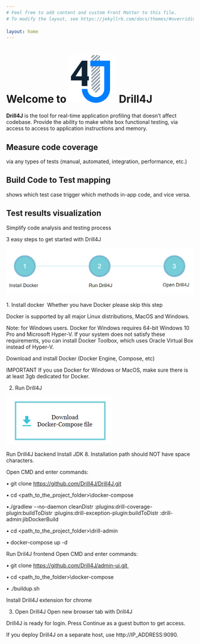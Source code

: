 ```yaml
---
# Feel free to add content and custom Front Matter to this file.
# To modify the layout, see https://jekyllrb.com/docs/themes/#overriding-theme-defaults

layout: home
---
```

# Welcome to ![image](/assets/img/drill-logo.png) Drill4J

**Drill4J** is the tool for real-time application profiling that doesn’t affect codebase. Provide the ability to make white box functional testing, via access to access to application instructions and memory.

## Measure code coverage 
via any types of tests (manual, automated, integration, performance, etc.)​
## Build Code to Test mapping
shows which test case trigger which methods in-app code, and vice versa. ​
## Test results visualization
Simplify code analysis and testing process

3 easy steps to get started with Drill4J


![image](/assets/img/install-drill-step1.png)

1. Install docker 
Whether you have Docker please skip this step

Docker is supported by all major Linux distributions, MacOS and Windows.

Note: for Windows users. Docker for Windows requires 64-bit Windows 10 Pro and Microsoft Hyper-V. 
If your system does not satisfy these requirements, you can install Docker Toolbox, which uses Oracle Virtual Box instead of Hyper-V.

Download and install Docker (Docker Engine, Compose, etc)

IMPORTANT If you use Docker for Windows or MacOS, make sure there is at least 3gb dedicated for Docker. 



2. Run Drill4J

![image](/assets/img/install-drill-step2.png)

Run Drill4J backend
Install JDK 8. Installation path should NOT have space characters.


Open CMD and enter commands:

• git clone https://github.com/Drill4J/Drill4J.git

• cd <path_to_the_project_folder>\docker-compose

•./gradlew --no-daemon cleanDistr :plugins:drill-coverage-plugin:buildToDistr :plugins:drill-exception-plugin:buildToDistr :drill-admin:jibDockerBuild

• cd <path_to_the_project_folder>\drill-admin

• docker-compose up -d

Run Dril4J frontend
Open CMD and enter commands:

• git clone https://github.com/Drill4J/admin-ui.git 

• cd <path_to_the_folder>\docker-compose

• ./buildup.sh


Install Drill4J extension for chrome

3. Open Drill4J
Open new browser tab with Drill4J

Drill4J is ready for login. Press Continue as a guest button to get access. 

If you deploy Drill4J on a separate host, use http://IP_ADDRESS:9090.

